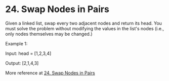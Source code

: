# 24. Swap Nodes in Pairs


Given a linked list, swap every two adjacent nodes and return its head. You must solve the problem without modifying the values in the list's nodes (i.e., only nodes themselves may be changed.)



Example 1:

Input: head = [1,2,3,4]

Output: [2,1,4,3]

More reference at [24. Swap Nodes in Pairs](https://leetcode.com/problems/generate-parentheses/)